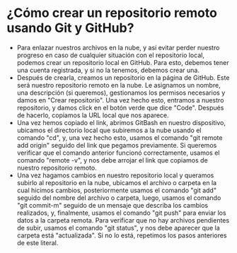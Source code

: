 # ¿Cómo crear un repositorio remoto usando Git y GitHub?

- Para enlazar nuestros archivos en la nube, y así evitar perder nuestro progreso en caso de cualquier situación con el repositorio local, podemos crear un repositorio local en GitHub. Para esto, debemos tener una cuenta registrada, y si no la tenemos, debemos crear una.
- Después de crearla, creamos un repositorio en la página de GitHub. Este será nuestro repositorio remoto en la nube. Le asignamos un nombre, una descripción (si queremos), gestionamos los permisos necesarios y damos en "Crear repositorio". Una vez hecho esto, entramos a nuestro repositorio, y damos click en el botón verde que dice "Code". Después de hacerlo, copiamos la URL local que nos aparece.
- Una vez hemos copiado el link, abrimos GitBash en nuestro dispositivo, ubicamos el directorio local que subiremos a la nube usando el comando "cd", y, una vez hecho esto, usamos el comando "git remote add origin" seguido del link que pegamos previamente. Si queremos verificar que el comando anterior funcionó correctamente, usamos el comando "remote -v", y nos debe arrojar el link que copiamos de nuestro repositorio remoto.
- Una vez hagamos cambios en nuestro repositorio local y queramos subirlo al repositorio en la nube, ubicamos el archivo o carpeta en la cual hicimos cambios, posteriormente usamos el comando "git add" seguido del nombre del archivo o carpeta, luego, usamos el comando "git commit-m" seguido de un mensaje que describa los cambios realizados, y, finalmente, usamos el comando "git push" para enviar los datos a la carpeta remota. Para verificar que no hay archivos pendientes de subir, usamos el comando "git status", y nos debe aparecer que la carpeta está "actualizada". Si no lo está, repetimos los pasos anteriores de este literal.

